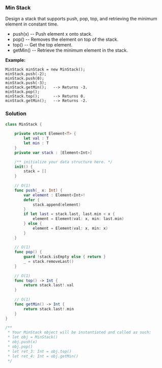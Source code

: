 
### Min Stack

Design a stack that supports push, pop, top, and retrieving the minimum element in constant time.

* push(x) -- Push element x onto stack.
* pop() -- Removes the element on top of the stack.
* top() -- Get the top element.
* getMin() -- Retrieve the minimum element in the stack.

__Example:__
```
MinStack minStack = new MinStack();
minStack.push(-2);
minStack.push(0);
minStack.push(-3);
minStack.getMin();   --> Returns -3.
minStack.pop();
minStack.top();      --> Returns 0.
minStack.getMin();   --> Returns -2.
```

### Solution
```Swift
class MinStack {
    
    private struct Element<T> {
        let val : T
        let min : T
    }
    private var stack : [Element<Int>]

    /** initialize your data structure here. */
    init() {
        stack = []
    }
    
    // O(1)
    func push(_ x: Int) {
        var element : Element<Int>!
        defer {
            stack.append(element)
        }
        if let last = stack.last, last.min < x {
            element = Element(val: x, min: last.min)
        } else {
            element = Element(val: x, min: x)
        }
    }
    
    // O(1)
    func pop() {
        guard !stack.isEmpty else { return }
        _ = stack.removeLast()
    }
    
    // O(1)
    func top() -> Int {
        return stack.last!.val
    }
    
    // O(1)
    func getMin() -> Int {
        return stack.last!.min
    }
}

/**
 * Your MinStack object will be instantiated and called as such:
 * let obj = MinStack()
 * obj.push(x)
 * obj.pop()
 * let ret_3: Int = obj.top()
 * let ret_4: Int = obj.getMin()
 */
```